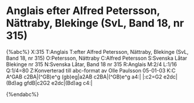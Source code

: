 # Anglais efter Alfred Petersson, Nättraby, Blekinge (SvL, Band 18, nr 315)

{%abc%}
X:315
T:Anglais
T:efter Alfred Petersson, Nättraby, Blekinge (SvL, Band 18, nr 315)
O:Petersson, Nättraby
C:Alfred Petersson
S:Svenska Låtar Blekinge nr 315
N:Svenska Låtar, Band 18 nr 315
R:Anglais
M:2/4
L:1/16
Q:1/4=80
Z:Konverterad till abc-format av  Olle Paulsson 05-01-03
K:C
A^GAB  c2BA|(^GB)e^g (gb)eg|a2AB c2BA|(^GB)e^g a4:|
|:c2=G2 e2dc|(Bd)ag gfdB|c2G2 e2dc|(Bd)ag c4:|

{%endabc%}

